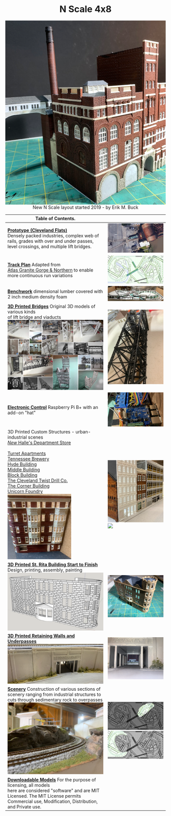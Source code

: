 <head>
<h1 align="center" style="margin-top: 0px;">N Scale 4x8</h1>

<p align="center" style="margin-bottom: 0px !important;">
 <img width="800" src="./buildingBrew/IMG_0674.png" alt="adf" align="center"> 
</p>
<p align="center" style="margin-top: 0px;">New N Scale layout started 2019 - by Erik M. Buck</p>
</head>


| Table of Contents.         |                                                                                               |
|----------------------------|-----------------------------------------------------------------------------------------------|
| [**Prototype (Cleveland Flats)**](prototypeInspiration/Prototypes.md) <br /> Densely packed industries, complex web of rails, grades with over and under passes, level crossings, and multiple lift bridges. | ![Turnout at Lift Bridge](toc/tocTurnoutAtLiftBridge.png)
| [**Track Plan**](plan/plan.md) Adapted from <br /> [Atlas Granite Gorge & Northern](https://www.modeltrainforum.com/picture.php?albumid=241&pictureid=2492) to enable more continuous run variations | ![Plan](toc/tocRev8s.png)
| [**Benchwork**](benchwork/benchwork.md) dimensional lumber covered with 2 inch medium density foam | ![Benchwork](toc/tocIMG_0104.png)
| [**3D Printed Bridges**](printedModels/Custom3DPrintedBridges.md) Original 3D models of various kinds <br /> of lift bridge and viaducts <br /> ![Models and Prototype Inspirations](toc/tocCustom3DPrintedModels.png) | ![](closeUpPrintedGirder.png)
[**Electronic Control**](controls/Control.md) Raspberry Pi B+ with an add-on "hat" | ![Electronic Control](toc/tocIMG_0129s.png)
| 3D Printed Custom Structures - urban-industrial scenes <br /> [*New* Halle's Department Store](buildingHalles/buildingHalles.md) <br /><br /> [Turret Apartments](buildingTurretApartments/buildingTurretAppartments.md) <br /> [Tennessee Brewery](buildingBrew/brew.md) <br /> [Hyde Building](buildingHyde/buildingHyde.md) <br /> [Middle Building](buildingMiddle/buildingMiddle.md) <br /> [Block Building](buildingBlock/buildingBlock.md) <br /> [The Cleveland Twist Drill Co.](buildingClevelandTwistDrill/buildingCYDC.md) <br /> [The Corner Building](buildingCorner/buildingCorner.md) <br /> [Unicorn Foundry](buildingFoundry/buildingFoundry.md) <br /> ![](buildingCorner/buildingCornerAltColor_small.png) | ![](toc/tocDownStreetClose.png) ![](buildingClevelandTwistDrill/ctdc01_small.png) 
| [**3D Printed St. Rita Building Start to Finish**](buildingStRitaStartToFinish/buildingStRita.md) <br /> Design, printing, assembly, painting <br /> ![](buildingStRitaStartToFinish/ModelPartA.png) | ![Assembled Structure](buildingStRitaStartToFinish/assembledStructure_d.png)
| [**3D Printed Retaining Walls and Underpasses**](https://nscale4by8.github.io/nscale4x8/Scenery/part01/part01.html) <br /> ![Setting](toc/tocRetainingWall_p.png) | ![](Scenery/1.png) 
| [**Scenery**](Scenery/Scenery.md) Construction of various sections of scenery ranging from industrial structures to cuts through sedimentary rock to overpasses <br /> ![](Scenery/part02/IMG_0483small.png) | ![](toc/tocArea00.png) ![](toc/tocArea01.png) | ![](toc/tocArea02.png)
| [**Downloadable Models**](downloadableModels/downloadableModels.md) For the purpose of licensing, all models <br /> here are considered "software" and are MIT Licensed. The MIT License permits Commercial use, Modification, Distribution, and Private use.
